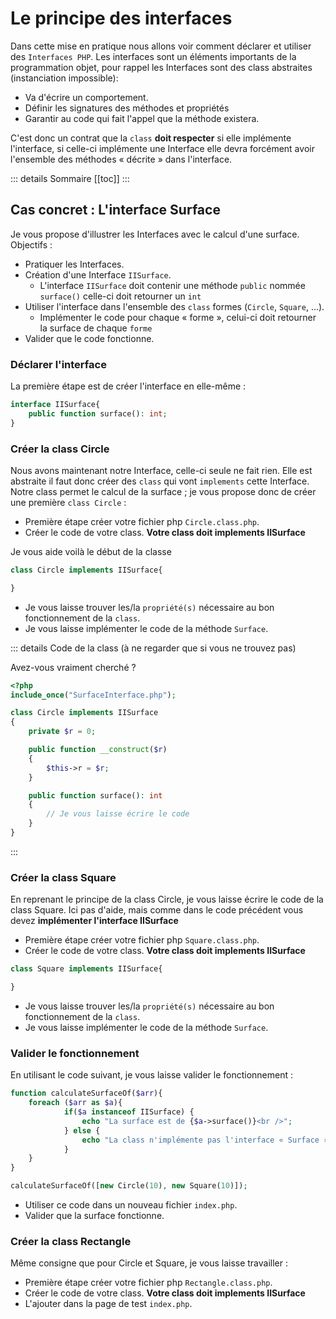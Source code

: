 # Le principe des interfaces

Dans cette mise en pratique nous allons voir comment déclarer et utiliser des `Interfaces PHP`. Les interfaces sont un éléments importants de la programmation objet, pour rappel les Interfaces sont des class abstraites (instanciation impossible):

- Va d'écrire un comportement.
- Définir les signatures des méthodes et propriétés
- Garantir au code qui fait l'appel que la méthode existera.

C'est donc un contrat que la `class` **doit respecter** si elle implémente l'interface, si celle-ci implémente une Interface elle devra forcément avoir l'ensemble des méthodes « décrite » dans l'interface.

::: details Sommaire
[[toc]]
:::

## Cas concret : L'interface Surface

Je vous propose d'illustrer les Interfaces avec le calcul d'une surface. Objectifs :

- Pratiquer les Interfaces.
- Création d'une Interface `IISurface`.
  - L'interface `IISurface` doit contenir une méthode `public` nommée `surface()` celle-ci doit retourner un `int`
- Utiliser l'interface dans l'ensemble des `class` formes (`Circle`, `Square`, …).
  - Implémenter le code pour chaque « forme », celui-ci doit retourner la surface de chaque `forme`
- Valider que le code fonctionne.

### Déclarer l'interface

La première étape est de créer l'interface en elle-même :

```php
interface IISurface{
    public function surface(): int;
}
```

### Créer la class Circle

Nous avons maintenant notre Interface, celle-ci seule ne fait rien. Elle est abstraite il faut donc créer des `class` qui vont `implements` cette Interface. Notre class permet le calcul de la surface ; je vous propose donc de créer une première `class Circle` :

- Première étape créer votre fichier php `Circle.class.php`.
- Créer le code de votre class. **Votre class doit implements IISurface**

Je vous aide voilà le début de la classe

```php
class Circle implements IISurface{

}
```

- Je vous laisse trouver les/la `propriété(s)` nécessaire au bon fonctionnement de la `class`.
- Je vous laisse implémenter le code de la méthode `Surface`.

::: details Code de la class (à ne regarder que si vous ne trouvez pas)

Avez-vous vraiment cherché ?

```php
<?php
include_once("SurfaceInterface.php");

class Circle implements IISurface
{
    private $r = 0;

    public function __construct($r)
    {
        $this->r = $r;
    }

    public function surface(): int
    {
        // Je vous laisse écrire le code
    }
}
```

:::

### Créer la class Square

En reprenant le principe de la class Circle, je vous laisse écrire le code de la class Square. Ici pas d'aide, mais comme dans le code précédent vous devez **implémenter l'interface IISurface**

- Première étape créer votre fichier php `Square.class.php`.
- Créer le code de votre class. **Votre class doit implements IISurface**

```php
class Square implements IISurface{

}
```

- Je vous laisse trouver les/la `propriété(s)` nécessaire au bon fonctionnement de la `class`.
- Je vous laisse implémenter le code de la méthode `Surface`.

### Valider le fonctionnement

En utilisant le code suivant, je vous laisse valider le fonctionnement :

```php
function calculateSurfaceOf($arr){
    foreach ($arr as $a){
            if($a instanceof IISurface) {
                echo "La surface est de {$a->surface()}<br />";
            } else {
                echo "La class n'implémente pas l'interface « Surface »";
            }
    }
}

calculateSurfaceOf([new Circle(10), new Square(10)]);

```

- Utiliser ce code dans un nouveau fichier `index.php`.
- Valider que la surface fonctionne.

### Créer la class Rectangle

Même consigne que pour Circle et Square, je vous laisse travailler :

- Première étape créer votre fichier php `Rectangle.class.php`.
- Créer le code de votre class. **Votre class doit implements IISurface**
- L'ajouter dans la page de test `index.php`.
